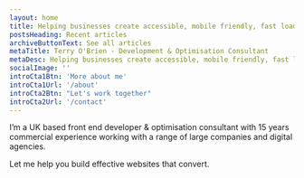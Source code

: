 ```yaml
---
layout: home
title: Helping businesses create accessible, mobile friendly, fast loading websites
postsHeading: Recent articles
archiveButtonText: See all articles
metaTitle: Terry O'Brien - Development & Optimisation Consultant 
metaDesc: Helping businesses create accessible, mobile friendly, fast loading websites. Let me help you build websites that convert and help your users.
socialImage: ''
introCta1Btn: 'More about me'
introCta1Url: '/about'
introCta2Btn: "Let's work together"
introCta2Url: '/contact'
---
```

I’m a UK based front end developer & optimisation consultant with 15 years commercial experience working with a range of large companies and digital agencies.

Let me help you build effective websites that convert.

